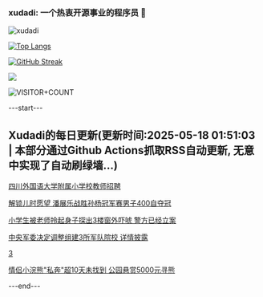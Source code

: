 ### xudadi: 一个热衷开源事业的程序员 👋

![xudadi](https://github-readme-stats-git-masterorgs-github-readme-stats-team.vercel.app/api?username=xudadi)

[![Top Langs](https://github-readme-stats.vercel.app/api/top-langs/?username=xudadi)](https://github.com/anuraghazra/github-readme-stats)

[![GitHub Streak](https://streak-stats.demolab.com?user=xudadi&locale=zh_Hans)](https://git.io/streak-stats)

![](https://raw.githubusercontent.com/xudadi/xudadi/main/assets/github-contribution-grid-snake.svg)

![VISITOR+COUNT](https://komarev.com/ghpvc/?username=xudadi&label=VISITOR+COUNT)


---start---

## Xudadi的每日更新(更新时间:2025-05-18 01:51:03 | 本部分通过Github Actions抓取RSS自动更新, 无意中实现了自动刷绿墙...)

[四川外国语大学附属小学校教师招聘](https://www.gongkaoleida.com/article/2404569)

[解锁儿时愿望 潘展乐战胜孙杨冠军赛男子400自夺冠](https://m.163.com/news/article/JVPL7ARQ0514R9P4.html)

[小学生被老师拎起身子探出3楼窗外吓唬 警方已经立案](https://m.163.com/news/article/JVPDNVC505345ARG.html)

[中央军委决定调整组建3所军队院校 详情披露](https://m.163.com/news/article/JVPCOU400530M570.html)

[3](https://m.163.com/touch/news/sub/domestic)

[情侣小浣熊"私奔"超10天未找到 公园悬赏5000元寻熊](https://m.163.com/news/article/JVPAVALU0530JPVV.html)

---end---
